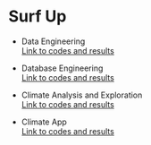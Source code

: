 # Surf Up  
* Data Engineering  
  [Link to codes and results]()

* Database Engineering  
  [Link to codes and results]()

* Climate Analysis and Exploration  
  [Link to codes and results]()

* Climate App  
  [Link to codes and results]()

